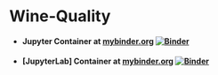 # Wine-Quality

- #### Jupyter Container at [mybinder.org](https://mybinder.org/) [![Binder](https://mybinder.org/badge_logo.svg)](https://mybinder.org/v2/gh/optmogames/Wine-Quality.git/master)

- #### [JupyterLab] Container at [mybinder.org](https://mybinder.org/) [![Binder](https://mybinder.org/badge_logo.svg)](https://mybinder.org/v2/gh/optmogames/Wine-Quality.git/master?urlpath=lab)
